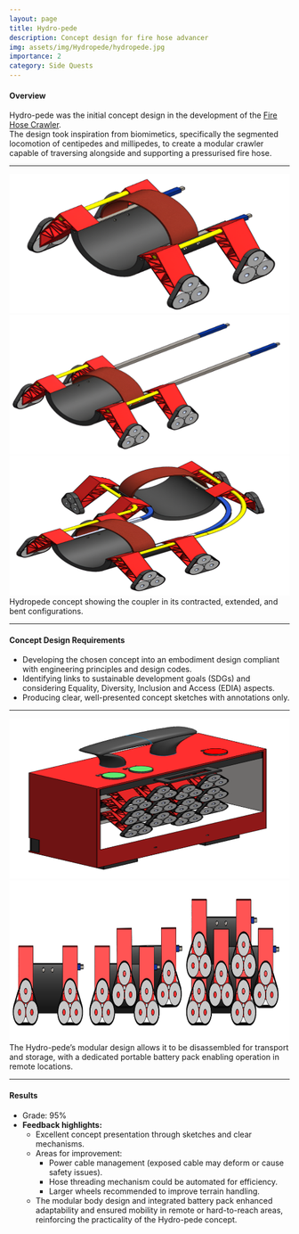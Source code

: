 ```yaml
---
layout: page
title: Hydro-pede
description: Concept design for fire hose advancer
img: assets/img/Hydropede/hydropede.jpg
importance: 2
category: Side Quests
---
```


#### Overview

Hydro-pede was the initial concept design in the development of the [Fire Hose Crawler](https://dineth5.github.io/projects/firehose/).  
The design took inspiration from biomimetics, specifically the segmented locomotion of centipedes and millipedes, to create a modular crawler capable of traversing alongside and supporting a pressurised fire hose.

---

<div class="row">
  <div class="col-sm mt-3 mt-md-0">
    <img src="/assets/img/Hydropede/contracted.png" 
         alt="Contracted" 
         style="height:250px; width:100%;" 
         class="rounded z-depth-1" />
  </div>
  <div class="col-sm mt-3 mt-md-0">
    <img src="/assets/img/Hydropede/extended.png" 
         alt="Extended" 
         style="height:250px; width:100%;" 
         class="rounded z-depth-1" />
  </div>
  <div class="col-sm mt-3 mt-md-0">
    <img src="/assets/img/Hydropede/bent.png" 
         alt="Bent" 
         style="height:250px; width:100%;" 
         class="rounded z-depth-1" />
  </div>
</div>
<div class="caption">
  Hydropede concept showing the coupler in its contracted, extended, and bent configurations.
</div>

---

#### Concept Design Requirements

- Developing the chosen concept into an embodiment design compliant with engineering principles and design codes.
- Identifying links to sustainable development goals (SDGs) and considering Equality, Diversity, Inclusion and Access (EDIA) aspects.
- Producing clear, well-presented concept sketches with annotations only.

---

<style>
  .equal-h {
    height: clamp(200px, 30vw, 320px); /* ~0.30 × viewport width, with sensible bounds */
    width: 100%;
  }
</style>

<div class="row">
  <div class="col-4 mt-3 mt-md-0">
    <img src="/assets/img/Hydropede/batterypack.png" alt="Battery Pack"
         class="equal-h rounded z-depth-1" />
  </div>
  <div class="col-8 mt-3 mt-md-0">
    <img src="/assets/img/Hydropede/modular.png" alt="Modular"
         class="equal-h rounded z-depth-1" />
  </div>
</div>

<div class="caption">
  The Hydro-pede’s modular design allows it to be disassembled for transport and storage, with a dedicated portable battery pack enabling operation in remote locations.
</div>

---

#### Results

- Grade: 95%
- **Feedback highlights:**
  - Excellent concept presentation through sketches and clear mechanisms.
  - Areas for improvement:
    - Power cable management (exposed cable may deform or cause safety issues).
    - Hose threading mechanism could be automated for efficiency.
    - Larger wheels recommended to improve terrain handling.
  - The modular body design and integrated battery pack enhanced adaptability and ensured mobility in remote or hard-to-reach areas, reinforcing the practicality of the Hydro-pede concept.
